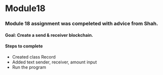 # Module18
### Module 18 assignment was compeleted with advice from Shah. 

#### Goal: Create a send & receiver blockchain. 
#### Steps to complete 
* Created class Record
* Added text sender, receiver, amount input
* Run the program 

